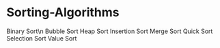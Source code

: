 # Sorting-Algorithms

Binary Sort\n
Bubble Sort
Heap Sort
Insertion Sort
Merge Sort
Quick Sort
Selection Sort
Value Sort
